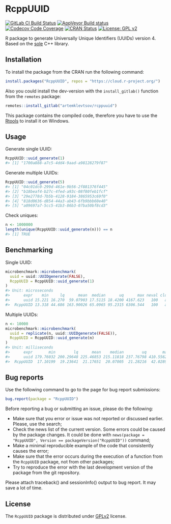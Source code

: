 
<!-- README.md is generated from README.Rmd. Please edit that file -->

# RcppUUID

<!-- badges: start -->

[![GitLab CI Build
Status](https://gitlab.com/artemklevtsov/rcppuuid/badges/master/pipeline.svg)](https://gitlab.com/artemklevtsov/rcppuuid/pipelines)
[![AppVeyor Build
status](https://ci.appveyor.com/api/projects/status/if9qot73i61ts59y?svg=true)](https://ci.appveyor.com/project/artemklevtsov/rcppuuid)
[![Codecov Code
Coverage](https://codecov.io/gl/artemklevtsov/rcppuuid/branch/master/graph/badge.svg)](https://codecov.io/gl/artemklevtsov/rcppuuid)
[![CRAN
Status](http://www.r-pkg.org/badges/version/RcppUUID)](https://cran.r-project.org/package=RcppUUID)
[![License: GPL
v2](https://img.shields.io/badge/License-GPL%20v2-blue.svg)](https://www.gnu.org/licenses/old-licenses/gpl-2.0.en.html)

<!-- badges: end -->

R package to generate Universally Unique Identifiers (UUIDs) version 4.
Based on the [sole](https://github.com/r-lyeh-archived/sole) C++
library.

## Installation

To install the package from the CRAN run the following command:

``` r
install.packages("RcppUUID", repos = "https://cloud.r-project.org/")
```

Also you could install the dev-version with the `install_gitlab()`
function from the `remotes` package:

``` r
remotes::install_gitlab("artemklevtsov/rcppuuid")
```

This package contains the compiled code, therefore you have to use the
[Rtools](https://cran.r-project.org/bin/windows/Rtools/) to install it
on Windows.

## Usage

Generate single UUID:

``` r
RcppUUID::uuid_generate(1)
#> [1] "1700a888-a7c5-4dd4-9aad-a98128279f87"
```

Generate multiple UUIDs:

``` r
RcppUUID::uuid_generate(5)
#> [1] "04c01dc0-299d-461e-9b56-2f881376f445"
#> [2] "b18beaf4-b27c-4fed-a93c-08f80feb1fcf"
#> [3] "29e2778d-7b5b-4128-9184-3865953c69f0"
#> [4] "818d0636-d854-44a3-ab43-6fb9bbb60e40"
#> [5] "a09697a7-5cc5-41b3-86b3-07ba50bf8cd3"
```

Check uniques:

``` r
n <- 1000000
length(unique(RcppUUID::uuid_generate(n))) == n
#> [1] TRUE
```

## Benchmarking

Single UUID:

``` r
microbenchmark::microbenchmark(
  uuid = uuid::UUIDgenerate(FALSE),
  RcppUUID = RcppUUID::uuid_generate(1)
)
#> Unit: microseconds
#>      expr    min     lq      mean  median      uq      max neval cld
#>      uuid 15.221 16.270  59.07903 17.5115 18.4200 4167.623   100   a
#>  RcppUUID 13.318 44.686 163.90026 65.0965 95.2315 6306.544   100   a
```

Multiple UUIDs:

``` r
n <- 10000
microbenchmark::microbenchmark(
  uuid = replicate(n, uuid::UUIDgenerate(FALSE)),
  RcppUUID = RcppUUID::uuid_generate(n)
)
#> Unit: milliseconds
#>      expr       min        lq      mean    median        uq       max neval cld
#>      uuid 179.76032 200.29648 225.46853 215.11818 237.76798 410.55628   100   b
#>  RcppUUID  17.10199  19.23641  21.17651  20.07005  21.28216  42.02892   100  a
```

## Bug reports

Use the following command to go to the page for bug report submissions:

``` r
bug.report(package = "RcppUUID")
```

Before reporting a bug or submitting an issue, please do the following:

  - Make sure that you error or issue was not reported or discussed
    earlier. Please, use the search;
  - Check the news list of the current version. Some errors could be
    caused by the package changes. It could be done with `news(package =
    "RcppUUID", Version == packageVersion("RcppUUID"))` command;
  - Make a minimal reproducible example of the code that consistently
    causes the error;
  - Make sure that the error occurs during the execution of a function
    from the `RcppUUID` package, not from other packages;
  - Try to reproduce the error with the last development version of the
    package from the git repository.

Please attach traceback() and sessionInfo() output to bug report. It may
save a lot of time.

## License

The `RcppUUID` package is distributed under
[GPLv2](http://www.gnu.org/licenses/gpl-2.0.html) license.
